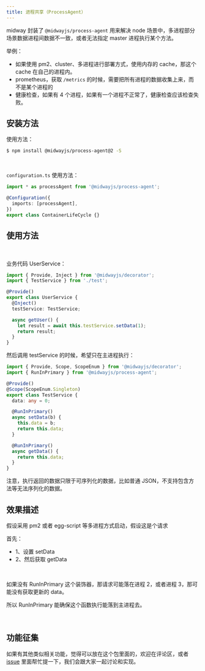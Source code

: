 ```yaml
---
title: 进程共享（ProcessAgent）
---
```


midway 封装了 `@midwayjs/process-agent` 用来解决 node 场景中，多进程部分场景数据进程间数据不一致，或者无法指定 master 进程执行某个方法。
​

举例：

- 如果使用 pm2、cluster、多进程进行部署方式，使用内存的 cache，那这个 cache 在自己的进程内。
- prometheus，获取 `/metrics` 的时候，需要把所有进程的数据收集上来，而不是某个进程的
- 健康检查，如果有 4 个进程，如果有一个进程不正常了，健康检查应该检查失败。

## 安装方法

使用方法：

```bash
$ npm install @midwayjs/process-agent@2 -S
```

​

`configuration.ts` 使用方法：

```typescript
import * as processAgent from '@midwayjs/process-agent';

@Configuration({
  imports: [processAgent],
})
export class ContainerLifeCycle {}
```

## 使用方法

​

业务代码 UserService：

```typescript
import { Provide, Inject } from '@midwayjs/decorator';
import { TestService } from './test';

@Provide()
export class UserService {
  @Inject()
  testService: TestService;

  async getUser() {
    let result = await this.testService.setData(1);
    return result;
  }
}
```

然后调用 testService 的时候，希望只在主进程执行：

```typescript
import { Provide, Scope, ScopeEnum } from '@midwayjs/decorator';
import { RunInPrimary } from '@midwayjs/process-agent';

@Provide()
@Scope(ScopeEnum.Singleton)
export class TestService {
  data: any = 0;

  @RunInPrimary()
  async setData(b) {
    this.data = b;
    return this.data;
  }

  @RunInPrimary()
  async getData() {
    return this.data;
  }
}
```

注意，执行返回的数据只限于可序列化的数据，比如普通 JSON，不支持包含方法等无法序列化的数据。

## 效果描述

假设采用 pm2 或者 egg-script 等多进程方式启动，假设这是个请求
​

首先：

- 1、设置 setData
- 2、然后获取 getData

​

如果没有 RunInPrimary 这个装饰器，那请求可能落在进程 2，或者进程 3，那可能没有获取更新的 data。
​

所以 RunInPrimary 能确保这个函数执行能落到主进程去。
​

​

## 功能征集

如果有其他类似相关功能，觉得可以放在这个包里面的，欢迎在评论区，或者 [issue](https://github.com/midwayjs/midway/issues) 里面帮忙提一下，我们会跟大家一起讨论和实现。
​
